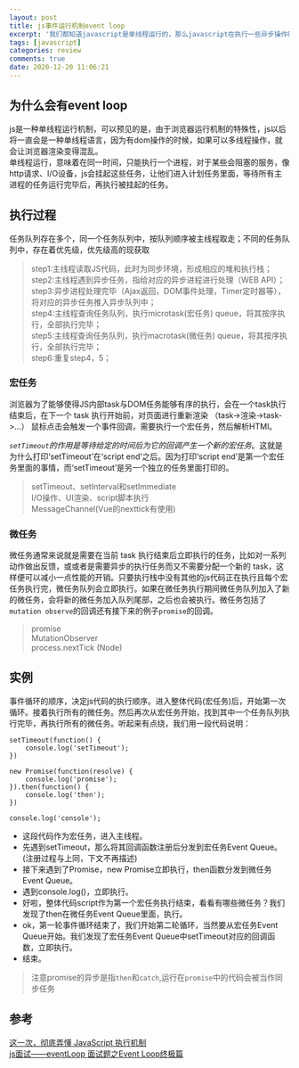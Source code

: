 ```yaml
---
layout: post
title: js事件运行机制event loop
excerpt: '我们都知道javascript是单线程运行的，那么javascript在执行一些异步操作时，是如何调度分配任务的'
tags: [javascript]
categories: review
comments: true
date: 2020-12-20 11:06:21
---
```


## 为什么会有event loop
js是一种单线程运行机制，可以预见的是，由于浏览器运行机制的特殊性，js以后将一直会是一种单线程语言，因为有dom操作的时候，如果可以多线程操作，就会让浏览器渲染变得混乱。  
单线程运行，意味着在同一时间，只能执行一个进程，对于某些会阻塞的服务，像http请求、I/O设备，js会挂起这些任务，让他们进入计划任务里面，等待所有主进程的任务运行完毕后，再执行被挂起的任务。

## 执行过程
任务队列存在多个，同一个任务队列中，按队列顺序被主线程取走；不同的任务队列中，存在着优先级，优先级高的现获取  
>step1:主线程读取JS代码，此时为同步环境，形成相应的堆和执行栈；  
>step2:主线程遇到异步任务，指给对应的异步进程进行处理（WEB API）；  
>step3:异步进程处理完毕（Ajax返回，DOM事件处理，Timer定时器等），将对应的异步任务推入异步队列中；  
>step4:主线程查询任务队列，执行microtask(宏任务) queue，将其按序执行，全部执行完毕；  
>step5:主线程查询任务队列，执行macrotask(微任务) queue，将其按序执行，全部执行完毕；  
>step6:重复step4，5；  

### 宏任务
浏览器为了能够使得JS内部task与DOM任务能够有序的执行，会在一个task执行结束后，在下一个 task 执行开始前，对页面进行重新渲染 （task->渲染->task->...）
鼠标点击会触发一个事件回调，需要执行一个宏任务，然后解析HTMl。

*`setTimeout`的作用是等待给定的时间后为它的回调产生一个新的宏任务*。这就是为什么打印‘setTimeout’在‘script end’之后。因为打印‘script end’是第一个宏任务里面的事情，而‘setTimeout’是另一个独立的任务里面打印的。

>setTimeout、setInterval和setImmediate  
>I/O操作、UI渲染、script脚本执行  
>MessageChannel(Vue的nexttick有使用)  
### 微任务
微任务通常来说就是需要在当前 task 执行结束后立即执行的任务，比如对一系列动作做出反馈，或或者是需要异步的执行任务而又不需要分配一个新的 task，这样便可以减小一点性能的开销。只要执行栈中没有其他的js代码正在执行且每个宏任务执行完，微任务队列会立即执行。如果在微任务执行期间微任务队列加入了新的微任务，会将新的微任务加入队列尾部，之后也会被执行。微任务包括了`mutation observe`的回调还有接下来的例子`promise`的回调。

>promise  
>MutationObserver  
>process.nextTick (Node)  

## 实例
事件循环的顺序，决定js代码的执行顺序。进入整体代码(宏任务)后，开始第一次循环。接着执行所有的微任务。然后再次从宏任务开始，找到其中一个任务队列执行完毕，再执行所有的微任务。听起来有点绕，我们用一段代码说明：
```
setTimeout(function() {
    console.log('setTimeout');
})

new Promise(function(resolve) {
    console.log('promise');
}).then(function() {
    console.log('then');
})

console.log('console');

```
* 这段代码作为宏任务，进入主线程。  
* 先遇到setTimeout，那么将其回调函数注册后分发到宏任务Event Queue。(注册过程与上同，下文不再描述)  
* 接下来遇到了Promise，new Promise立即执行，then函数分发到微任务Event Queue。  
* 遇到console.log()，立即执行。  
* 好啦，整体代码script作为第一个宏任务执行结束，看看有哪些微任务？我们发现了then在微任务Event Queue里面，执行。  
* ok，第一轮事件循环结束了，我们开始第二轮循环，当然要从宏任务Event Queue开始。我们发现了宏任务Event Queue中setTimeout对应的回调函数，立即执行。  
* 结束。

> 注意promise的异步是指`then`和`catch`,运行在`promise`中的代码会被当作同步任务

## 参考
[这一次，彻底弄懂 JavaScript 执行机制
](https://juejin.cn/post/6844903512845860872)  
[js面试——eventLoop
](https://blog.csdn.net/qq_26443535/article/details/106785350)
[面试题之Event Loop终极篇](https://segmentfault.com/a/1190000019494012)